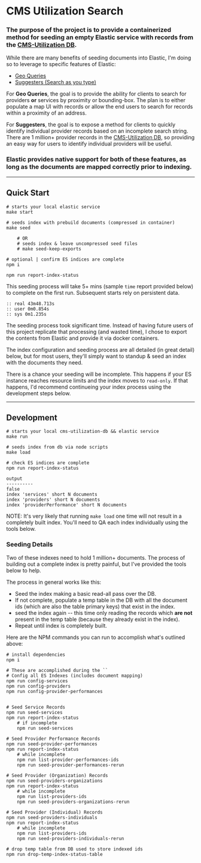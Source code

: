 
# CMS Utilization Search

### The purpose of the project is to provide a containerized method for seeding an empty Elastic service with records from the [CMS-Utilization DB](https://github.com/sudowing/cms-utilization-db).

While there are many benefits of seeding documents into Elastic, I'm doing so to leverage to specific features of Elastic:
- [Geo Queries](https://www.elastic.co/guide/en/elasticsearch/reference/current/geo-queries.html)
- [Suggesters (Search as you type)](https://www.elastic.co/guide/en/elasticsearch/reference/current/search-suggesters-completion.html)

For __Geo Queries__, the goal is to provide the ability for clients to search for providers __or__ services by proximity or bounding-box. The plan is to either populate a map UI with records or allow the end users to search for records within a proximity of an address.

For __Suggesters__, the goal is to expose a method for clients to quickly identify individual provider records based on an incomplete search string. There are 1 million+ provider records in the [CMS-Utilization DB](https://github.com/sudowing/cms-utilization-db), so providing an easy way for users to identify individual providers will be useful.

### Elastic provides native support for both of these features, as long as the documents are mapped correctly __prior__ to indexing.


---

##  <a id="quick-start"></a>Quick Start

```
# starts your local elastic service
make start

# seeds index with prebuild documents (compressed in container)
make seed

    # OR
    # seeds index & leave uncompressed seed files
    # make seed-keep-exports

# optional | confirm ES indices are complete
npm i

npm run report-index-status

```

This seeding process will take 5+ mins (sample `time` report provided below) to complete on the first run. Subsequent starts rely on persistent data.

    :: real 43m48.713s
    :: user 0m0.854s
    :: sys 0m1.235s

The seeding process took significant time. Instead of having future users of this project replicate that processing (and wasted time), I chose to export the contents from Elastic and provide it via docker containers.

The index configuration and seeding process are all detailed (in great detail) below, but for most users, they'll simply want to standup & seed an index with the documents they need.

There is a chance your seeding will be incomplete. This happens if your ES instance reaches resource limits and the index moves to `read-only`. If that happens, I'd recommend continueing your index process using the development steps below.


---

##  <a id="development"></a>Development

```
# starts your local cms-utilization-db && elastic service
make run

# seeds index from db via node scripts
make load

# check ES indices are complete
npm run report-index-status

output
----------
false
index 'services' short N documents
index 'providers' short N documents
index 'providerPerformance' short N documents

```
NOTE: It's very likely that running `make load` one time will not result in a completely built index. You'll need to QA each index individually  using the tools below.

### Seeding Details

Two of these indexes need to hold 1 million+ documents. The process of building out a complete index is pretty painful, but I've provided the tools below to help.

The process in general works like this:
- Seed the index making a basic read-all pass over the DB.
- If not complete, populate a temp table in the DB with all the document ids (which are also the table primary keys) that exist in the index.
- seed the index again -- this time only reading the records which **are not** present in the temp table (because they already exist in the index).
- Repeat until index is completely built.

Here are the NPM commands you can run to accomplish what's outlined above:

```
# install dependencies
npm i

# These are accomplished during the ``
# Config all ES Indexes (includes document mapping)
npm run config-services
npm run config-providers
npm run config-provider-performances


# Seed Service Records
npm run seed-services
npm run report-index-status
    # if incomplete
    npm run seed-services

# Seed Provider Performance Records
npm run seed-provider-performances
npm run report-index-status
    # while incomplete
    npm run list-provider-performances-ids
    npm run seed-provider-performances-rerun

# Seed Provider (Organization) Records
npm run seed-providers-organizations
npm run report-index-status
    # while incomplete
    npm run list-providers-ids
    npm run seed-providers-organizations-rerun

# Seed Provider (Individual) Records
npm run seed-providers-individuals
npm run report-index-status
    # while incomplete
    npm run list-providers-ids
    npm run seed-providers-individuals-rerun

# drop temp table from DB used to store indexed ids
npm run drop-temp-index-status-table
```